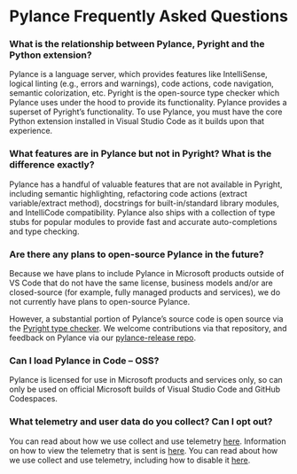 # Pylance Frequently Asked Questions

### What is the relationship between Pylance, Pyright and the Python extension?
Pylance is a language server, which provides features like IntelliSense, logical linting (e.g., errors and warnings), code actions, code navigation, semantic colorization, etc. Pyright is the open-source type checker which Pylance uses under the hood to provide its functionality. Pylance provides a superset of Pyright’s functionality. To use Pylance, you must have the core Python extension installed in Visual Studio Code as it builds upon that experience.

### What features are in Pylance but not in Pyright? What is the difference exactly?
Pylance has a handful of valuable features that are not available in Pyright, including semantic highlighting, refactoring code actions (extract variable/extract method), docstrings for built-in/standard library modules, and IntelliCode compatibility. Pylance  also ships with a collection of type stubs for popular modules to provide fast and accurate auto-completions and type checking.

### Are there any plans to open-source Pylance in the future?
Because we have plans to include Pylance in Microsoft products outside of VS Code that do not have the same license, business models and/or are closed-source (for example, fully managed products and services), we do not currently have plans to open-source Pylance. 

However, a substantial portion of Pylance’s source code is open source via the [Pyright type checker](https://github.com/microsoft/pyright). We welcome contributions via that repository, and feedback on Pylance via our [pylance-release repo](https://github.com/microsoft/pylance-release).

### Can I load Pylance in Code – OSS?
Pylance is licensed for use in Microsoft products and services only, so can only be used on official Microsoft builds of Visual Studio Code and GitHub Codespaces.

### What telemetry and user data do you collect? Can I opt out?
You can read about how we use collect and use telemetry [here](https://code.visualstudio.com/docs/getstarted/telemetry). Information on how to view the telemetry that is sent is [here](https://code.visualstudio.com/docs/getstarted/telemetry#_output-channel-for-telemetry-events). You can read about how we use collect and use telemetry, including how to disable it [here](https://code.visualstudio.com/docs/getstarted/telemetry).
